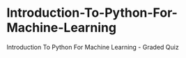 # Introduction-To-Python-For-Machine-Learning
Introduction To Python For Machine Learning - Graded Quiz
